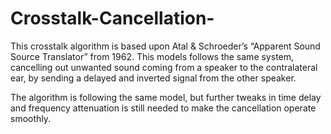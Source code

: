 # Crosstalk-Cancellation-
This crosstalk algorithm is based upon Atal &amp; Schroeder’s “Apparent Sound Source Translator” from 1962. This models follows the same system, cancelling out unwanted sound coming from a speaker to the contralateral ear, by sending a delayed and inverted signal from the other speaker. 

The algorithm is following the same model, but further tweaks in time delay and frequency attenuation is still needed to make the cancellation operate smoothly. 
